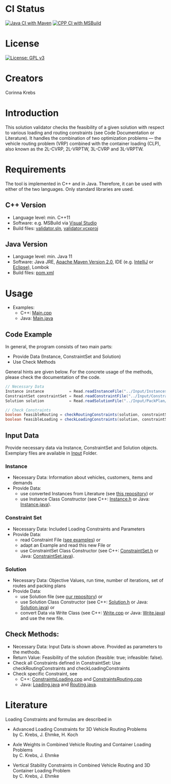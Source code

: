 # CI Status
[![Java CI with Maven](https://github.com/CorinnaKrebs/SolutionValidator/actions/workflows/maven.yml/badge.svg)](https://github.com/CorinnaKrebs/SolutionValidator/actions/workflows/maven.yml)
[![CPP CI with MSBuild](https://github.com/CorinnaKrebs/SolutionValidator/actions/workflows/msbuild.yml/badge.svg)](https://github.com/CorinnaKrebs/SolutionValidator/actions/workflows/msbuild.yml)

# License
[![License: GPL v3](https://img.shields.io/badge/License-GPLv3-blue.svg)](https://www.gnu.org/licenses/gpl-3.0)

# Creators
Corinna Krebs

# Introduction
This solution validator checks the feasibility of a given solution with respect to various loading and routing constraints (see Code Documentation or Literature).
It handles the combination of two optimization problems — the vehicle routing problem (VRP) combined with the container loading (CLP), also known as the 2L-CVRP, 2L-VRPTW, 3L-CVRP and 3L-VRPTW.

# Requirements
The tool is implemented in C++ and in Java. Therefore, it can be used with either of the two languages.
Only standard libraries are used.

## C++ Version
* Language level: min. C++11
* Software: e.g. MSBuild via [Visual Studio](https://visualstudio.microsoft.com/de/)
* Build files: [validator.sln](https://github.com/CorinnaKrebs/SolutionValidator/blob/master/cpp/Validator/Validator.sln), [validator.vcxproj](https://github.com/CorinnaKrebs/SolutionValidator/blob/master/cpp/Validator/Validator.vcxproj)

## Java Version
* Language level: min. Java 11
* Software: Java JRE, [Apache Maven Version 2.0](https://maven.apache.org/), IDE (e.g. [IntelliJ](https://www.jetbrains.com/de-de/idea/) or [Eclipse](https://www.eclipse.org/downloads/)), Lombok
* Build files: [pom.xml](https://github.com/CorinnaKrebs/SolutionValidator/blob/master/java/pom.xml)

# Usage
* Examples: 
  * C++: [Main.cpp](https://github.com/CorinnaKrebs/SolutionValidator/blob/master/cpp/Validator/Main.cpp)
  * Java: [Main.java](https://github.com/CorinnaKrebs/SolutionValidator/blob/master/java/src/main/java/com/threedimensionalloadingcvrp/validator/Main.java)

## Code Example
In general, the program consists of two main parts: 
* Provide Data (Instance, ConstraintSet and Solution)
* Use Check Methods

General hints are given below. For the concrete usage of the methods, please check the documentation of the code.

```Java
// Necessary Data
Instance instance           = Read.readInstanceFile("../Input/Instances/Krebs_Ehmke_Koch_2020/001_n020_m200_bt3.txt");
ConstraintSet constraintSet = Read.readConstraintFile("../Input/Constraint_Sets/P1.txt");
Solution solution           = Read.readSolutionFile("../Input/PackPlan/001_n020_m200_bt3_P1_1.txt", instance);

// Check Constraints
boolean feasibleRouting = checkRoutingConstraints(solution, constraintSet, instance);
boolean feasibleLoading = checkLoadingConstraints(solution, constraintSet, instance);
```


## Input Data
Provide necessary data via Instance, ConstraintSet and Solution objects. Exemplary files are available in [Input](https://github.com/CorinnaKrebs/SolutionValidator/tree/master/Input/) Folder.

### Instance
* Necessary Data: Information about vehicles, customers, items and demands
* Provide Data:
  * use converted Instances from Literature (see [this repository](https://github.com/CorinnaKrebs/Instances)) or
  * use Instance Class Constructor (see C++: [Instance.h](https://github.com/CorinnaKrebs/SolutionValidator/blob/master/cpp/Validator/Instance.h) or Java: [Instance.java](https://github.com/CorinnaKrebs/SolutionValidator/blob/master/java/src/main/java/com/threedimensionalloadingcvrp/validator/model/Instance.java)).

### Constraint Set
* Necessary Data: Included Loading Constraints and Parameters
* Provide Data: 
  * read Constraint File ([see examples](https://github.com/CorinnaKrebs/SolutionValidator/tree/master/Input/Constraint_Sets)) or
  * adapt an Example and read this new File or
  * use ConstraintSet Class Constructor (see C++: [ConstraintSet.h](https://github.com/CorinnaKrebs/SolutionValidator/blob/master/cpp/Validator/ConstraintSet.h) or Java: [ConstraintSet.java](https://github.com/CorinnaKrebs/SolutionValidator/blob/master/java/src/main/java/com/threedimensionalloadingcvrp/validator/model/ConstraintSet.java)).

### Solution
* Necessary Data: Objective Values, run time, number of iterations, set of routes and packing plans
* Provide Data:
  * use Solution file (see [our repository](https://github.com/CorinnaKrebs/Results)) or
  * use Solution Class Constructor (see C++: [Solution.h](https://github.com/CorinnaKrebs/SolutionValidator/blob/master/cpp/Validator/Solution.h) or Java: [Solution.java](https://github.com/CorinnaKrebs/SolutionValidator/blob/master/java/src/main/java/com/threedimensionalloadingcvrp/validator/model/Solution.java)) or
  * convert Data via Write Class (see C++: [Write.cpp](https://github.com/CorinnaKrebs/SolutionValidator/blob/master/cpp/Validator/Write.cpp) or Java: [Write.java](https://github.com/CorinnaKrebs/SolutionValidator/blob/master/java/src/main/java/com/threedimensionalloadingcvrp/validator/Write.java)) and use the new file.

## Check Methods: 
* Necessary Data: Input Data is shown above. Provided as parameters to the methods. 
* Return Value: Feasibility of the solution (feasible: true; infeasible: false). 
* Check all Constraints defined in ConstraintSet: Use checkRoutingConstraints and checkLoadingConstraints
* Check specific Constraint, see 
    * C++: [ConstraintsLoading.cpp](https://github.com/CorinnaKrebs/SolutionValidator/blob/master/cpp/Validator/ConstraintsLoading.cpp) and [ConstraintsRouting.cpp](https://github.com/CorinnaKrebs/SolutionValidator/blob/master/cpp/Validator/ConstraintsRouting.cpp)
    * Java: [Loading.java](https://github.com/CorinnaKrebs/SolutionValidator/blob/master/java/src/main/java/com/threedimensionalloadingcvrp/validator/constraints/Loading.java) and [Routing.java](https://github.com/CorinnaKrebs/SolutionValidator/blob/master/java/src/main/java/com/threedimensionalloadingcvrp/validator/constraints/Routing.java).

# Literature
Loading Constraints and formulas are described in

* Advanced Loading Constraints for 3D Vehicle Routing Problems <br>
by C. Krebs, J. Ehmke, H. Koch

* Axle Weights in Combined Vehicle Routing and Container Loading Problems <br>
by C. Krebs, J. Ehmke

* Vertical Stability Constraints in Combined Vehicle Routing and 3D Container Loading Problem <br>
by C. Krebs, J. Ehmke
